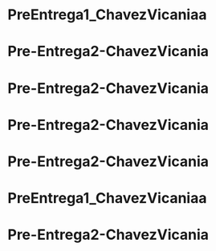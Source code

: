 # PreEntrega1_ChavezVicaniaa
# Pre-Entrega2-ChavezVicania
# Pre-Entrega2-ChavezVicania
# Pre-Entrega2-ChavezVicania
# Pre-Entrega2-ChavezVicania
# PreEntrega1_ChavezVicaniaa
# Pre-Entrega2-ChavezVicania
